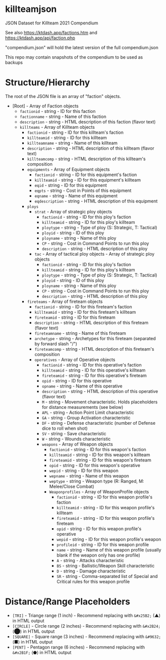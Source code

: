 # killteamjson
JSON Dataset for Killteam 2021 Compendium

See also https://ktdash.app/factions.htm and https://ktdash.app/api/faction.php

"compendium.json" will hold the latest version of the full compendium.json

This repo may contain snapshots of the compendium to be used as backups

# Structure/Hierarchy

The root of the JSON file is an array of "faction" objects.


- [Root] - Array of Faction objects
  - `factionid` - string - ID for this faction
  - `factionname` - string - Name of this faction
  - `description` - string - HTML description of this faction (flavor text)
  - `killteams` - Array of Killteam objects
    - `factionid` - string - ID for this killteam's faction
    - `killteamid` - string - ID for this killteam
    - `killteamname` - string - Name of this killteam
    - `description` - string - HTML description of this killteam (flavor text)
    - `killteamcomp` - string - HTML description of this killteam's composition
    - `equipments` - Array of Equipment objects
      - `factionid` - string - ID for this equipment's faction
      - `killteamid` - string - ID for this equipment's killteam
      - `eqid` - string - ID for this equipment
      - `eqpts` - string - Cost in Points of this equipment
      - `eqname` - string - Name of this equipment
      - `eqdescription` - string - HTML description of this equipment
    - `ploys`
      - `strat` - Array of strategic ploy objects
        - `factionid` - string - ID for this ploy's faction
        - `killteamid` - string - ID for this ploy's killteam
        - `ploytype` - string - Type of ploy (S: Strategic, T: Tactical)
        - `ployid` - string - ID of this ploy
        - `ployname` - string - Name of this ploy
        - `CP` - string - Cost in Command Points to run this ploy
        - `description` - string - HTML description of this ploy
      - `tac` - Array of tactical ploy objects - Array of strategic ploy objects
        - `factionid` - string - ID for this ploy's faction
        - `killteamid` - string - ID for this ploy's killteam
        - `ploytype` - string - Type of ploy (S: Strategic, T: Tactical)
        - `ployid` - string - ID of this ploy
        - `ployname` - string - Name of this ploy
        - `CP` - string - Cost in Command Points to run this ploy
        - `description` - string - HTML description of this ploy
    - `fireteams` - Array of fireteam objects
      - `factionid` - string - ID for this fireteam's faction
      - `killteamid` - string - ID for this fireteam's killteam
      - `fireteamid` - string - ID for this fireteam
      - `description` - string - HTML description of this fireteam (flavor text)
      - `fireteamname` - string - Name of this fireteam
      - `archetype` - string - Archetypes for this fireteam (separated by forward slash "/")
      - `fireteamcomp` - string - HTML description of this fireteam's composition
      - `operatives` - Array of Operative objects
        - `factionid` - string - ID for this operative's faction
        - `killteamid` - string - ID for this operative's killteam
        - `fireteamid` - string - ID for this operative's fireteam
        - `opid` - string - ID for this operative
        - `opname` - string - Name of this operative
        - `description` - string - HTML description of this operative (flavor text)
        - `M` - string - Movement characteristic. Holds placeholders for distance measurements (see below)
        - `APL` - string - Action Point Limit characteristic
        - `GA` - string - Group Activation characteristic
        - `DF` - string - Defense characteristic (number of Defense dice to roll when shot)
        - `SV` - string - Save characteristic
        - `W` - string - Wounds characteristic
        - `weapons` - Array of Weapon objects
          - `factionid` - string - ID for this weapon's faction
          - `killteamid` - string - ID for this weapon's killteam
          - `fireteamid` - string - ID for this weapon's fireteam
          - `opid` - string - ID for this weapon's operative
          - `wepid` - string - ID for this weapon
          - `wepname` - string - Name of this weapon
          - `weptype` - string - Weapon type (R: Ranged, M: Melee/Close Combat)
          - `Weaponprofiles` - Array of WeaponProfile objects
            - `factionid` - string - ID for this weapon profile's faction
            - `killteamid` - string - ID for this weapon profile's killteam
            - `fireteamid` - string - ID for this weapon profile's fireteam
            - `opid` - string - ID for this weapon profile's operative
            - `wepid` - string - ID for this weapon profile's weapon
            - `profileid` - string - ID for this weapon profile
            - `name` - string - Name of this weapon profile (usually blank if the weapon only has one profile)
            - `A` - string - Attacks characteristic
            - `BS` - string - Ballistic/Weapon Skill characteristic
            - `D` - string - Damage characteristic
            - `SR` - string - Comma-separated list of Special and Critical rules for this weapon profile

# Distance/Range Placeholders

- `[TRI]` - Triange range (1 inch) - Recommend replacing with `&#x25B2;` (&#x25B2;) in HTML output
- `[CIRCLE]` - Circle range (2 inches) - Recommend replacing with `&#x2B24;` (&#x2B24;) in HTML output
- `[SQUARE]` - Square range (3 inches) - Recommend replacing with `&#9632;` (&#9632;) in HTML output
- `[PENT]` - Pentagon range (6 inches) - Recommend replacing with `&#x2B1F;` (&#x2B1F;) in HTML output


